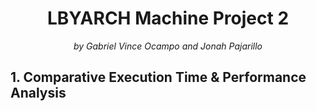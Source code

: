 <h1 align = "center"> <b> LBYARCH Machine Project 2 </b> </h1>
<p align = "center"> <i> by Gabriel Vince Ocampo and Jonah Pajarillo </i> </p>

## 1. Comparative Execution Time & Performance Analysis
